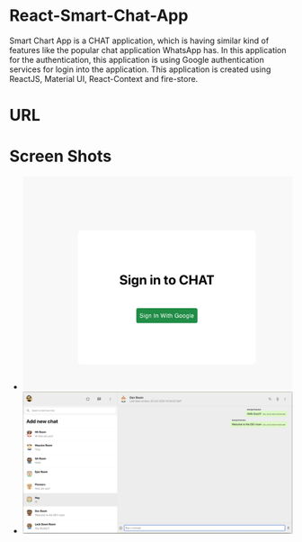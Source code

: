# React-Smart-Chat-App

Smart Chart App is a CHAT application, which is having similar kind of features like the popular chat application WhatsApp has. In this application for the authentication, this application is using Google authentication services for 
login into the application. 
This application is created using ReactJS, Material UI, React-Context and fire-store.


# URL

# Screen Shots

* ![Login Screen](/images/login.png)
* ![Chat Screen](/images/chat.png)

